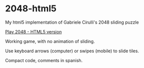 # 2048-html5
My html5 implementation of Gabriele Cirulli's 2048 sliding puzzle

[Play 2048 - HTML5 version](https://dcrespo3d.github.io/2048-html5/index.html)

Working game, with no animation of sliding.

Use keyboard arrows (computer) or swipes (mobile) to slide tiles.

Compact code, comments in spanish.
